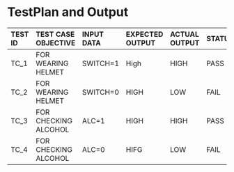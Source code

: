 # TestPlan and Output
TEST ID| TEST CASE OBJECTIVE| INPUT DATA   | EXPECTED OUTPUT| ACTUAL OUTPUT| STATUS|
|:-----|:-------------------|:-------------|:---------------|:-------------|:------|
|TC_1 |FOR WEARING HELMET|SWITCH=1|High|HIGH|PASS|
|TC_2|FOR WEARING HELMET|SWITCH=0|HIGH|LOW|FAIL
|TC_3|FOR CHECKING ALCOHOL|ALC=1|HIGH|HIGH|PASS|
|TC_4|FOR CHECKING ALCOHOL|ALC=0|HIFG|LOW|FAIL|
